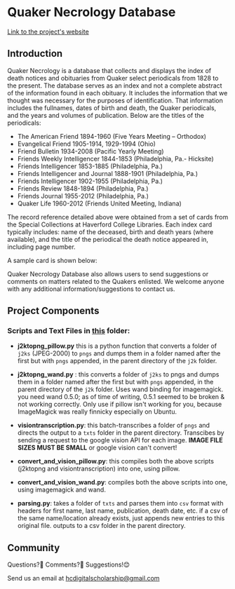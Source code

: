 
# Quaker Necrology Database
[Link to the project's website]()

## Introduction

Quaker Necrology is a database that collects and displays the index of death notices and obituaries from Quaker select periodicals from 1828 to the present. The database serves as an index and not a complete abstract of the information found in each obituary. It includes the information that we thought was necessary for the purposes of identification. That information includes the fullnames, dates of birth and death, the Quaker periodicals, and the years and volumes of publication. Below are the titles of the periodicals:

* The American Friend 1894-1960 (Five Years Meeting – Orthodox)
* Evangelical Friend 1905-1914, 1929-1994 (Ohio)
* Friend Bulletin 1934-2008 (Pacific Yearly Meeting)
* Friends Weekly Intelligencer 1844-1853 (Philadelphia, Pa.- Hicksite)
* Friends Intelligencer 1853-1885 (Philadelphia, Pa.)
* Friends Intelligencer and Journal 1888-1901 (Philadelphia, Pa.)
* Friends Intelligencer 1902-1955 (Philadelphia, Pa.)
* Friends Review 1848-1894 (Philadelphia, Pa.)
* Friends Journal 1955-2012 (Philadelphia, Pa.)
* Quaker Life 1960-2012 (Friends United Meeting, Indiana)

The record reference detailed above were obtained from a set of cards from the Special Collections at Haverford College Libraries. Each index card typically includes: name of the deceased, birth and death years (where available), and the title of the periodical the death notice appeared in, including page number.

A sample card is shown below: 




Quaker Necrology Database also allows users to send suggestions or comments on matters related to the Quakers enlisted. We welcome anyone with any additional information/suggestions to contact us.

## Project Components
### Scripts and Text Files in [this](https://github.com/iogolla/quaker-necrology/tree/master/project1/assets/scripts) folder:

* **j2ktopng_pillow.py** this is a python function that converts a folder of `j2ks` (JPEG-2000) to `pngs` and dumps them in a folder named after the first but with `pngs` appended, in the parent directory of the `j2k` folder.

* **j2ktopng_wand.py** : this converts a folder of `j2ks` to pngs and dumps them in a folder named after 
the first but with `pngs` appended, in the parent directory of the `j2k` folder. Uses wand binding for 
imagemagick. you need wand 0.5.0; as of time of writing, 0.5.1 seemed to be broken & not working 
correctly. Only use if pillow isn't working for you, because ImageMagick was really finnicky especially 
on Ubuntu.

* **visiontranscription.py**: this batch-transcribes a folder of `pngs` and directs the output to a `txts` folder in the parent directory. Transcibes by sending a request to the google vision API for each image. **IMAGE FILE SIZES MUST BE SMALL** or google vision can't convert!

* **convert_and_vision_pillow.py**: this compiles both the above scripts (j2ktopng and visiontranscription) into one, using pillow.

* **convert_and_vision_wand.py**: compiles both the above scripts into one, using imagemagick and wand.

* **parsing.py**: takes a folder of `txts` and parses them into `csv` format with headers for first name, 
last name, publication, death date, etc. if a csv of the same name/location already exists, just appends new 
entries to this original file. outputs to a csv folder in the parent directory.

## Community

Questions?🤔 Comments?🤨 Suggestions!😊

Send us an email at hcdigitalscholarship@gmail.com



